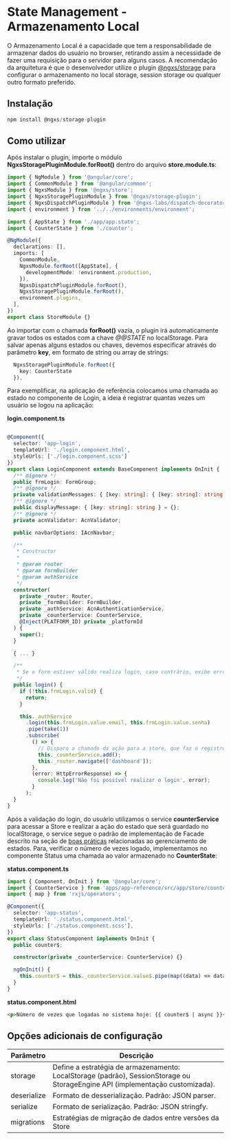 # State Management - Armazenamento Local

O Armazenamento Local é a capacidade que tem a responsabilidade de armazenar dados do usuário no browser, retirando assim a necessidade de fazer uma requisição para o servidor para alguns casos. A recomendação da arquitetura é que o desenvolvedor utilize o plugin [@ngxs/storage](https://www.ngxs.io/plugins/storage) para configurar o armazenamento no local storage, session storage ou qualquer outro formato preferido.

## Instalação

```ts
npm install @ngxs/storage-plugin
```

## Como utilizar

Após instalar o plugin, importe o módulo **NgxsStoragePluginModule.forRoot()** dentro do arquivo **store.module.ts**:

```ts
import { NgModule } from '@angular/core';
import { CommonModule } from '@angular/common';
import { NgxsModule } from '@ngxs/store';
import { NgxsStoragePluginModule } from '@ngxs/storage-plugin';
import { NgxsDispatchPluginModule } from '@ngxs-labs/dispatch-decorator';
import { environment } from '../../environments/environment';

import { AppState } from './app/app.state';
import { CounterState } from './counter';

@NgModule({
  declarations: [],
  imports: [
    CommonModule,
    NgxsModule.forRoot([AppState], {
      developmentMode: !environment.production,
    }),
    NgxsDispatchPluginModule.forRoot(),
    NgxsStoragePluginModule.forRoot(),
    environment.plugins,
  ],
})
export class StoreModule {}
```

Ao importar com o chamada **forRoot()** vazia, o plugin irá automaticamente gravar todos os estados com a chave _@@STATE_ no localStorage. Para salvar apenas alguns estados ou chaves, devemos especificar através do parâmetro **key**, em formato de string ou array de strings:

```ts
  NgxsStoragePluginModule.forRoot({
    key: CounterState
  }),
```

Para exemplificar, na aplicação de referência colocamos uma chamada ao estado no componente de Login, a ideia é registrar quantas vezes um usuário se logou na aplicação:

**login.component.ts**

```ts

@Component({
  selector: 'app-login',
  templateUrl: './login.component.html',
  styleUrls: ['./login.component.scss']
})
export class LoginComponent extends BaseComponent implements OnInit {
  /** @ignore */
  public frmLogin: FormGroup;
  /** @ignore */
  private validationMessages: { [key: string]: { [key: string]: string } };
  /** @ignore */
  public displayMessage: { [key: string]: string } = {};
  /** @ignore */
  private acnValidator: AcnValidator;

  public navbarOptions: IAcnNavbar;

  /**
   * Constructor
   *
   * @param router
   * @param formBuilder
   * @param authService
   */
  constructor(
    private _router: Router,
    private _formBuilder: FormBuilder,
    private _authService: AcnAuthenticationService,
    private _counterService: CounterService,
    @Inject(PLATFORM_ID) private _platformId
  ) {
    super();
  }

  { ... }

  /**
   * Se o form estiver válido realiza login, caso contrário, exibe erro
   */
  public login() {
    if (!this.frmLogin.valid) {
      return;
    }

    this._authService
      .login(this.frmLogin.value.email, this.frmLogin.value.senha)
      .pipe(take(1))
      .subscribe(
        () => {
          // Disparo a chamada da ação para a store, que faz o registro no localStorage
          this._counterService.add();
          this._router.navigate(['dashboard']);
        },
        (error: HttpErrorResponse) => {
          console.log('Não foi possível realizar o login', error);
        }
      );
  }
}

```

Após a validação do login, do usuário utilizamos o service **counterService** para acessar a Store e realizar a ação do estado que será guardado no localStorage, o service segue o padrão de implementação de Facade descrito na seção de [boas práticas](./STATE_MANAGEMENT_BOAS_PRATICAS.md) relacionadas ao gerenciamento de estados. Para, verificar o número de vezes logado, implementamos no componente Status uma chamada ao valor armazenado no **CounterState**:

**status.component.ts**

```ts
import { Component, OnInit } from '@angular/core';
import { CounterService } from 'apps/app-reference/src/app/store/counter/counter.service';
import { map } from 'rxjs/operators';

@Component({
  selector: 'app-status',
  templateUrl: './status.component.html',
  styleUrls: ['./status.component.scss'],
})
export class StatusComponent implements OnInit {
  public counter$;

  constructor(private _counterService: CounterService) {}

  ngOnInit() {
    this.counter$ = this._counterService.value$.pipe(map((data) => data.count));
  }
}
```

**status.component.html**

```html
<p>Número de vezes que logadas no sistema hoje: {{ counter$ | async }}</p>
```

## Opções adicionais de configuração

| Parâmetro   | Descrição                                                                                                                     |
| ----------- | ----------------------------------------------------------------------------------------------------------------------------- |
| storage     | Define a estratégia de armazenamento: LocalStorage (padrão), SessionStorage ou StorageEngine API (implementação customizada). |
| deserialize | Formato de desserialização. Padrão: JSON parser.                                                                              |
| serialize   | Formato de serialização. Padrão: JSON stringfy.                                                                               |
| migrations  | Estratégias de migração de dados entre versões da Store                                                                       |
